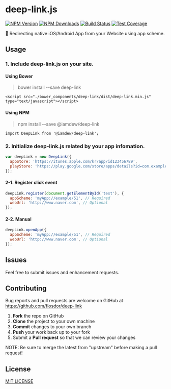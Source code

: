 # deep-link.js

[![NPM Version][npm-image]][npm-url]
[![NPM Downloads][downloads-image]][downloads-url]
[![Build Status][travis-image]][travis-url]
[![Test Coverage][coveralls-image]][coveralls-url]

🌈 Redirecting native iOS/Android App from your Website using app scheme.

## Usage
### 1. Include deep-link.js on your site.

#### Using Bower
> bower install --save deep-link
```
<script src="./bower_components/deep-link/dist/deep-link.min.js" type="text/javascript"></script>
```

#### Using NPM
> npm install --save @iamdew/deep-link
```
import DeepLink from '@iamdew/deep-link';
```

### 2. Initialize deep-link.js related by your app infomation.
```javascript
var deepLink = new DeepLink({
  appStore: 'https://itunes.apple.com/kr/app/id123456789',
  playStore: 'https://play.google.com/store/apps/details?id=com.example.myApp',
});
```

#### 2-1. Register click event
```javascript
deepLink.register(document.getElementById('test'), {
  appScheme: 'myApp://example/51', // Required
  webUrl: 'http://www.naver.com', // Optional
});
```

#### 2-2. Manual
```javascript
deepLink.openApp({
  appScheme: 'myApp://example/51', // Required
  webUrl: 'http://www.naver.com', // Optional
});
```

## Issues
Feel free to submit issues and enhancement requests.

## Contributing
Bug reports and pull requests are welcome on GitHub at https://github.com/flosdor/deep-link

 1. **Fork** the repo on GitHub
 2. **Clone** the project to your own machine
 3. **Commit** changes to your own branch
 4. **Push** your work back up to your fork
 5. Submit a **Pull request** so that we can review your changes

NOTE: Be sure to merge the latest from "upstream" before making a pull request!

## License

[MIT LICENSE](LICENSE)

[npm-image]: https://img.shields.io/npm/v/deep-link.js.svg
[npm-url]: https://npmjs.org/package/deep-link.js
[travis-image]: https://img.shields.io/travis/flosdor/deep-link/master.svg
[travis-url]: https://travis-ci.org/flosdor/deep-link
[coveralls-image]: https://coveralls.io/repos/github/flosdor/deep-link/badge.svg
[coveralls-url]: https://coveralls.io/github/flosdor/deep-link
[downloads-image]: https://img.shields.io/npm/dm/deep-link.js.svg
[downloads-url]: https://npmjs.org/package/deep-link.js
